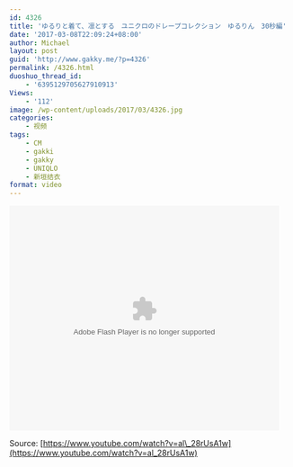 ```yaml
---
id: 4326
title: 'ゆるりと着て、凛とする　ユニクロのドレープコレクション　ゆるりん　30秒編'
date: '2017-03-08T22:09:24+08:00'
author: Michael
layout: post
guid: 'http://www.gakky.me/?p=4326'
permalink: /4326.html
duoshuo_thread_id:
    - '6395129705627910913'
Views:
    - '112'
image: /wp-content/uploads/2017/03/4326.jpg
categories:
    - 视频
tags:
    - CM
    - gakki
    - gakky
    - UNIQLO
    - 新垣结衣
format: video
---
```


<embed height="400" src="http://www.tudou.com/v/_QOGgMoybtw/&bid=05&rpid=51229674&resourceId=51229674_05_05_99/v.swf" type="application/x-shockwave-flash" width="480"></embed>

Source: [https://www.youtube.com/watch?v=al\_28rUsA1w](https://www.youtube.com/watch?v=al_28rUsA1w)